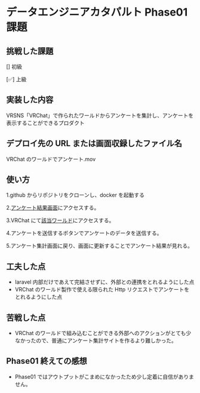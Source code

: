 # データエンジニアカタパルト Phase01 課題

## 挑戦した課題

[] 初級

[✅] 上級

## 実装した内容

VRSNS「VRChat」で作られたワールドからアンケートを集計し、アンケートを表示することができるプロダクト

## デプロイ先の URL または画面収録したファイル名

VRChat のワールドでアンケート.mov

## 使い方

1.github からリポジトリをクローンし、docker を起動する

2.[アンケート結果画面](localhost/survey)にアクセスする。

3.VRChat にて[該当ワールド](https://vrchat.com/home/world/wrld_5c122d6d-60ab-4194-90e8-caf3a3406c80)にアクセスする。

4.アンケートを送信するボタンでアンケートのデータを送信する。

5.アンケート集計画面に戻り、画面に更新することでアンケート結果が見れる。

## 工夫した点

-   laravel 内部だけであえて完結させずに、外部との連携をとれるようにした点
-   VRChat のワールド製作で使える限られた Http リクエストでアンケートをとれるようにした点

## 苦戦した点

-   VRChat のワールドで組み込むことができる外部へのアクションがとても少なかったので、普通にアンケート集計サイトを作るより難しかった。

## Phase01 終えての感想

-   Phase01 ではアウトプットがこまめになかったため少し定着に自信がありません。
